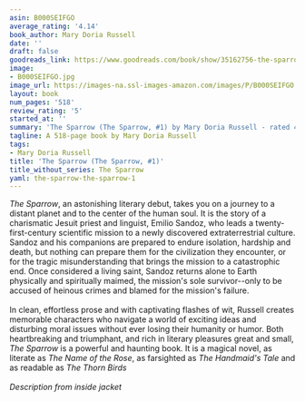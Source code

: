 ```yaml
---
asin: B000SEIFGO
average_rating: '4.14'
book_author: Mary Doria Russell
date: ''
draft: false
goodreads_link: https://www.goodreads.com/book/show/35162756-the-sparrow
image:
- B000SEIFGO.jpg
image_url: https://images-na.ssl-images-amazon.com/images/P/B000SEIFGO.01._SCLZZZZZZZ.jpg
layout: book
num_pages: '518'
review_rating: '5'
started_at: ''
summary: 'The Sparrow (The Sparrow, #1) by Mary Doria Russell - rated 4.14/5 on Goodreads'
tagline: A 518-page book by Mary Doria Russell
tags:
- Mary Doria Russell
title: 'The Sparrow (The Sparrow, #1)'
title_without_series: The Sparrow
yaml: the-sparrow-the-sparrow-1
---
```


<i>The Sparrow</i>, an astonishing literary debut, takes you on a journey to a distant planet and to the center of the human soul. It is the story of a charismatic Jesuit priest and linguist, Emilio Sandoz, who leads a twenty-first-century scientific mission to a newly discovered extraterrestrial culture. Sandoz and his companions are prepared to endure isolation, hardship and death, but nothing can prepare them for the civilization they encounter, or for the tragic misunderstanding that brings the mission to a catastrophic end. Once considered a living saint, Sandoz returns alone to Earth physically and spiritually maimed, the mission's sole survivor--only to be accused of heinous crimes and blamed for the mission's failure.<br /><br />In clean, effortless prose and with captivating flashes of wit, Russell creates memorable characters who navigate a world of exciting ideas and disturbing moral issues without ever losing their humanity or humor. Both heartbreaking and triumphant, and rich in literary pleasures great and small, <i>The Sparrow</i> is a powerful and haunting book. It is a magical novel, as literate as <i>The Name of the Rose</i>, as farsighted as <i>The Handmaid's Tale</i> and as readable as <i>The Thorn Birds</i><br /><br /><i>Description from inside jacket</i>